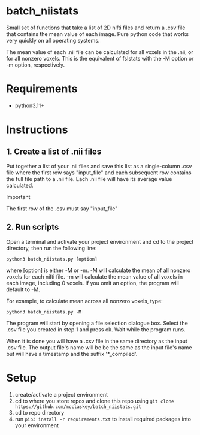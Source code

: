 # batch_niistats
Small set of functions that take a list of 2D nifti files and return a .csv file that contains the mean value of each image. Pure python code that works very quickly on all operating systems.

The mean value of each .nii file can be calculated for all voxels in the .nii, or for all nonzero voxels. This is the equivalent of fslstats with the -M option or -m option, respectively.

# Requirements
* python3.11+

# Instructions

## 1. Create a list of .nii files
Put together a list of your .nii files and save this list as a single-column .csv file where the first row says "input_file" and each subsequent row contains the full file path to a .nii file. Each .nii file will have its average value calculated.

> [!IMPORTANT]
> The first row of the .csv must say "input_file"

## 2. Run scripts 

Open a terminal and activate your project environment and cd to the project directory, then run the following line:
```
python3 batch_niistats.py [option]
```
where [option] is either -M or -m. -M will calculate the mean of all nonzero voxels for each nifti file. -m will calculate the mean value of all voxels in each image, including 0 voxels. If you omit an option, the program will default to -M. 

For example, to calculate mean across all nonzero voxels, type:

```
python3 batch_niistats.py -M
```

The program will start by opening a file selection dialogue box. Select the .csv file you created in step 1 and press ok. Wait while the program runs.

When it is done you will have a .csv file in the same directory as the input .csv file. The output file's name will be be the same as the input file's name but will have a timestamp and the suffix '*_compiled'. 

# Setup 
1. create/activate a project environment
2. cd to where you store repos and clone this repo using `git clone https://github.com/mcclaskey/batch_niistats.git`
3. cd to repo directory
4. run `pip3 install -r requirements.txt` to install required packages into your environment
